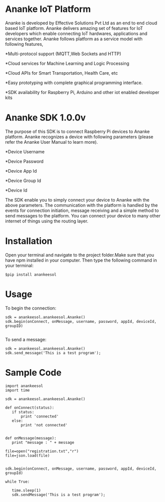 # Ananke IoT Platform



Ananke is developed by Effective Solutions Pvt Ltd as an end to end cloud based IoT platform. Ananke delivers amazing set of features for IoT developers which enable connecting IoT hardwares, applications and services together. Ananke follows platform as a service model with following features,

*Multi-protocol support (MQTT,Web Sockets and HTTP)

*Cloud services for Machine Learning and Logic Processing

*Cloud APIs for Smart Transportation, Health Care, etc

*Easy prototyping with complete graphical programming interface.

*SDK availability for Raspberry Pi, Arduino and other iot enabled developer kits

# Ananke SDK 1.0.0v
The purpose of this SDK is to connect Raspberry Pi devices to Ananke platform. Ananke recognizes a device with following parameters (please refer the Ananke User Manual to learn more).

*Device Username

*Device Password

*Device App Id

*Device Group Id

*Device Id

The SDK enable you to simply connect your device to Ananke with the above parameters. The communication with the platform is handled by the events for connection initiation, message receiving and a simple method to send messages to the platform. You can connect your device to many other internet of things using the routing layer.


# Installation

Open your terminal and navigate to the project folder.Make  sure that you have npm installed in your computer. Then type the following command in your terminal:


```
$pip install anankeesol
```
# Usage

To begin the connection:
```
sdk = anankeesol.anankeesol.Ananke()
sdk.begin(onConnect, onMessage, username, password, appId, deviceId, groupID)


```
To send a message:

```
sdk = anankeesol.anankeesol.Ananke()
sdk.send_message('This is a test program');
```

# Sample Code

```
import anankeesol
import time

sdk = anankeesol.anankeesol.Ananke()

def onConnect(status):
   if status:
       print 'connected'
   else:
       print 'not connected'


def onMessage(message):
   print "message : " + message

file=open("registration.txt","r")
file=json.load(file)


sdk.begin(onConnect, onMessage, username, password, appId, deviceId, groupId)

while True:

   time.sleep(1)
   sdk.sendMessage('This is a test program');

```




